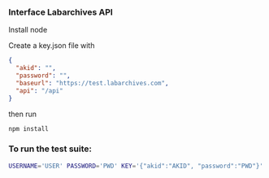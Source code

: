### Interface Labarchives API

Install node

Create a key.json file with

```json
{
  "akid": "",
  "password": "",
  "baseurl": "https://test.labarchives.com",
  "api": "/api"
}

```

then run

`npm install`

### To run the test suite:

```bash
USERNAME='USER' PASSWORD='PWD' KEY='{"akid":"AKID", "password":"PWD"}' UID_1='OTHER_USER_ID' NBID_1='NOTEBOOK_ID' npm run test
```

